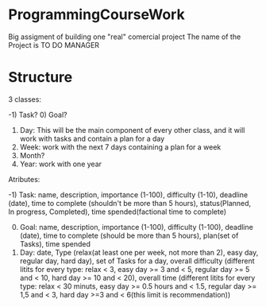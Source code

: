 # ProgrammingCourseWork
Big assigment of building one "real" comercial project
The name of the Project is TO DO MANAGER
# Structure
3 classes:

-1) Task?
0) Goal?
1) Day: This will be the main component of every other class, and it will work with tasks and contain a plan for a day
2) Week: work with the next 7 days containing a plan for a week
3) Month?
4) Year: work with one year


Atributes:

-1) Task: name, description, importance (1-100), difficulty (1-10), deadline (date), time to complete (shouldn't be more than 5 hours), status(Planned, In progress, Completed), time spended(factional time to complete)

0) Goal: name, description, importance (1-100), difficulty (1-100), deadline (date), time to complete (should be more than 5 hours), plan(set of Tasks), time spended
1) Day: date, Type (relax(at least one per week, not more than 2), easy day, regular day, hard day), set of Tasks for a day, overall difficulty (different litits for every type: relax < 3, easy day >= 3 and < 5, regular day >= 5 and < 10, hard day >= 10 and < 20), overall time (different litits for every type: relax < 30 minuts, easy day >= 0.5 hours and < 1.5, regular day >= 1,5 and < 3, hard day >=3 and < 6(this limit is recommendation))
